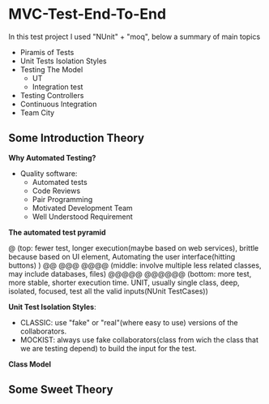 # MVC-Test-End-To-End

In this test project I used "NUnit" + "moq", below a summary of main topics

- Piramis of Tests
- Unit Tests Isolation Styles
- Testing The Model
  - UT
  - Integration test
- Testing Controllers
- Continuous Integration
- Team City

## Some Introduction Theory

**Why Automated Testing?**

- Quality software:
  - Automated tests 
  - Code Reviews
  - Pair Programming
  - Motivated Development Team
  - Well Understood Requirement


**The automated test pyramid**

@ (top: fewer test, longer execution(maybe based on web services), brittle because based on UI element, Automating the user interface(hitting buttons) )
@@
@@@
@@@@ (middle: involve multiple less related classes, may include databases, files)
@@@@@
@@@@@@ (bottom: more test, more stable, shorter execution time. UNIT, usually single class, deep, isolated, focused, test all the valid inputs(NUnit TestCases))

**Unit Test Isolation Styles**:

- CLASSIC: use "fake" or "real"(where easy to use) versions of the collaborators.
- MOCKIST: always use fake collaborators(class from wich the class that we are testing depend) to build the input for the test.


**Class Model**
## Some Sweet Theory 